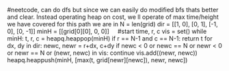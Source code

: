 #neetcode, can do dfs but since we can easily do modified bfs thats better and clear. Instead operating heap on cost, we ll operate of max time/height we have covered for this path we are in
N = len(grid)
dir = [[1, 0], [0, 1], [-1, 0], [0, -1]]
minH = [[grid[0][0], 0, 0]]     #start time, r, c
vis = set()
while minH:
t, r, c = heapq.heappop(minH)
if r == N-1 and c == N-1:
return t
for dx, dy in dir:
newc, newr = r+dx, c+dy
if newc < 0 or newc == N or newr < 0 or newr == N or (newr, newc) in vis:
continue
vis.add((newr, newc))
heapq.heappush(minH, [max(t, grid[newr][newc]), newr, newc])